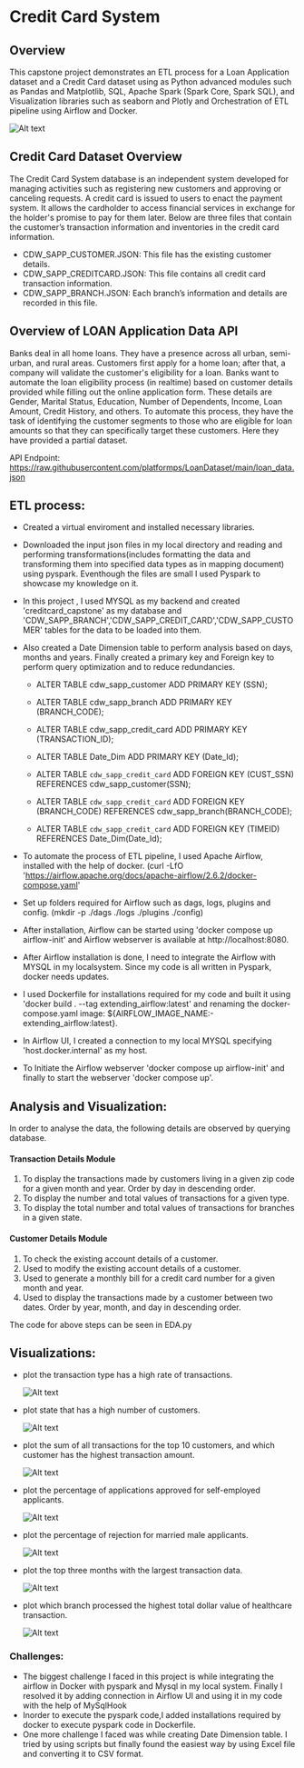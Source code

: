 # Credit Card System
## Overview

This capstone project demonstrates an ETL process for a Loan Application dataset and a Credit Card dataset using as Python advanced modules such as Pandas and Matplotlib, SQL, Apache Spark (Spark Core, Spark SQL), and Visualization libraries such as seaborn and Plotly and Orchestration of ETL pipeline using Airflow and Docker.

 
![Alt text](img/image-1.png)

## Credit Card Dataset Overview

The Credit Card System database is an independent system developed for managing activities such as registering new customers and approving or canceling requests.
A credit card is issued to users to enact the payment system. It allows the cardholder to access financial services in exchange for the holder's promise to pay for them later. Below are three files that contain the customer’s transaction information and inventories in the credit card information.
- CDW_SAPP_CUSTOMER.JSON: This file has the existing customer details.
- CDW_SAPP_CREDITCARD.JSON: This file contains all credit card transaction information.
- CDW_SAPP_BRANCH.JSON: Each branch’s information and details are recorded in this file.

## Overview of LOAN Application Data API

Banks deal in all home loans. They have a presence across all urban, semi-urban, and rural areas. Customers first apply for a home loan; after that, a company will validate the customer's eligibility for a loan.
Banks want to automate the loan eligibility process (in realtime) based on customer details provided while filling out the online application form. These details are Gender, Marital Status, Education, Number of Dependents, Income, Loan Amount, Credit History, and others. To automate this process, they have the task of identifying the customer segments to those who are eligible for loan amounts so that they can specifically target these customers. Here they have provided a partial dataset.

API Endpoint: https://raw.githubusercontent.com/platformps/LoanDataset/main/loan_data.json

## ETL process:

- Created a virtual enviroment and installed necessary libraries.
- Downloaded the input json files in my local directory and reading and performing transformations(includes formatting the data and transforming them into specified data types as in mapping document) using pyspark. Eventhough the files are small I used Pyspark to showcase my knowledge on it.
- In this project , I used MYSQL as my backend and created 'creditcard_capstone' as my database and 'CDW_SAPP_BRANCH','CDW_SAPP_CREDIT_CARD','CDW_SAPP_CUSTOMER' tables for the data to be loaded into them. 
- Also created a Date Dimension table to perform analysis based on days, months and years.
Finally created a primary key and Foreign key to perform query optimization and to reduce redundancies.
    - ALTER TABLE cdw_sapp_customer ADD PRIMARY KEY (SSN);
    - ALTER TABLE cdw_sapp_branch ADD PRIMARY KEY (BRANCH_CODE);
    - ALTER TABLE cdw_sapp_credit_card ADD PRIMARY KEY (TRANSACTION_ID);
    - ALTER TABLE Date_Dim ADD PRIMARY KEY (Date_Id);

    - ALTER TABLE `cdw_sapp_credit_card` ADD FOREIGN KEY (CUST_SSN) REFERENCES cdw_sapp_customer(SSN);
    - ALTER TABLE `cdw_sapp_credit_card` ADD FOREIGN KEY (BRANCH_CODE) REFERENCES cdw_sapp_branch(BRANCH_CODE);
    - ALTER TABLE `cdw_sapp_credit_card` ADD FOREIGN KEY (TIMEID) REFERENCES Date_Dim(Date_Id);

- To automate the process of ETL pipeline, I used Apache Airflow, installed with the help of docker.
 (curl -LfO 'https://airflow.apache.org/docs/apache-airflow/2.6.2/docker-compose.yaml'
- Set up folders required for Airflow such as dags, logs, plugins and config. (mkdir -p ./dags ./logs ./plugins ./config)
- After installation, Airflow can be started using 'docker compose up airflow-init' and Airflow webserver is available at http://localhost:8080.
- After Airflow installation is done, I need to integrate the Airflow with MYSQL in my localsystem. Since my code is all written in Pyspark, docker needs updates.
- I used Dockerfile for installations required for my code and built it using 'docker build . --tag extending_airflow:latest' and renaming the docker-compose.yaml image: ${AIRFLOW_IMAGE_NAME:-extending_airflow:latest}.
- In Airflow UI, I created a connection to my local MYSQL specifying 'host.docker.internal' as my host. 
- To Initiate the Airflow webserver 'docker compose up airflow-init' and finally to start the webserver 'docker compose up'.

## Analysis and Visualization:

In order to analyse the data, the following details are observed by querying database.

#### Transaction Details Module

1)    To display the transactions made by customers living in a given zip code for a given month and year. Order by day in descending order.
2)    To display the number and total values of transactions for a given type.
3)    To display the total number and total values of transactions for branches in a given state.

#### Customer Details Module

1) To check the existing account details of a customer.
2) Used to modify the existing account details of a customer.
3) Used to generate a monthly bill for a credit card number for a given month and year.
4) Used to display the transactions made by a customer between two dates. Order by year, month, and day in descending order.

The code for above steps can be seen in EDA.py

## Visualizations:

- plot the transaction type has a high rate of transactions.

    ![Alt text](img/3-1.png)

- plot state that has a high number of customers.

    ![Alt text](img/3-2.png)

- plot the sum of all transactions for the top 10 customers, and which customer has the highest transaction amount.

    ![Alt text](img/3-3.png)

- plot the percentage of applications approved for self-employed applicants.

    ![Alt text](img/5-1.png)

- plot the percentage of rejection for married male applicants.

    ![Alt text](img/5-2.png)

- plot the top three months with the largest transaction data.

    ![Alt text](img/5-3.png)

- plot which branch processed the highest total dollar value of healthcare transaction.

    ![Alt text](img/5-4.png)

### Challenges:

- The biggest challenge I faced in this project is while integrating the airflow in Docker with pyspark and Mysql in my local system. Finally I resolved it by adding connection in Airflow UI and using it in my code with the help of MySqlHook
- Inorder to execute the pyspark code,I added installations required by docker to execute pyspark code in Dockerfile.
- One more challenge I faced was while creating Date Dimension table. I tried by using scripts but finally found the easiest way by using Excel file and converting it to CSV format.